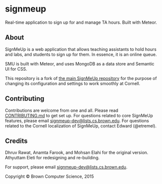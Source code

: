# signmeup
Real-time application to sign up for and manage TA hours. Built with Meteor.

## About

SignMeUp is a web application that allows teaching assistants to hold hours and labs, and students to sign up for them. In essence, it is an online queue.

SMU is built with Meteor, and uses MongoDB as a data store and Semantic UI for CSS.

This repository is a fork of [the main SignMeUp repository](https://github.com/signmeup/signmeup) for the purpose of changing its configuration and settings to work smoothly at Cornell.

## Contributing

Contributions are welcome from one and all. Please read [CONTRIBUTING.md](CONTRIBUTING.md) to get set up. For questions related to core SignMeUp features, please email signmeup-dev@lists.cs.brown.edu. For questions related to the Cornell localization of SignMeUp, contact Edward (@etremel).

## Credits

Dhruv Rawat, Anamta Farook, and Mohsan Elahi for the original version. Athyuttam Eleti for redesigning and re-building.

For support, please email signmeup-dev@lists.cs.brown.edu.

Copyright &copy; Brown Computer Science, 2015
